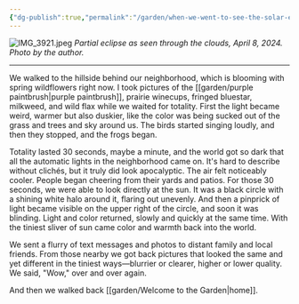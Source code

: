 ```yaml
---
{"dg-publish":true,"permalink":"/garden/when-we-went-to-see-the-solar-eclipse/","tags":["🌱seedling"],"noteIcon":"1","created":"2024-04-08T13:59:59.000-05:00","updated":"2024-04-09T10:30:51.000-05:00"}
---
```


![IMG_3921.jpeg](/img/user/garden/IMG_3921.jpeg)
*Partial eclipse as seen through the clouds, April 8, 2024. Photo by the author.*
<hr>

We walked to the hillside behind our neighborhood, which is blooming with spring wildflowers right now. I took pictures of the [[garden/purple paintbrush\|purple paintbrush]], prairie winecups, fringed bluestar, milkweed, and wild flax while we waited for totality. First the light became weird, warmer but also duskier, like the color was being sucked out of the grass and trees and sky around us. The birds started singing loudly, and then they stopped, and the frogs began. 

Totality lasted 30 seconds, maybe a minute, and the world got so dark that all the automatic lights in the neighborhood came on. It's hard to describe without clichés, but it truly did look apocalyptic. The air felt noticeably cooler. People began cheering from their yards and patios. For those 30 seconds, we were able to look directly at the sun. It was a black circle with a shining white halo around it, flaring out unevenly. And then a pinprick of light became visible on the upper right of the circle, and soon it was blinding. Light and color returned, slowly and quickly at the same time. With the tiniest sliver of sun came color and warmth back into the world.

We sent a flurry of text messages and photos to distant family and local friends. From those nearby we got back pictures that looked the same and yet different in the tiniest ways—blurrier or clearer, higher or lower quality. We said, "Wow," over and over again. 

And then we walked back [[garden/Welcome to the Garden\|home]]. 